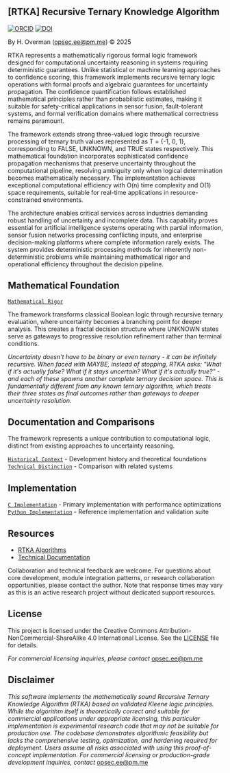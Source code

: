 
## [RTKA] Recursive Ternary Knowledge Algorithm 

[![ORCID](https://img.shields.io/badge/ORCID-0009--0007--9737--762X-green.svg)](https://orcid.org/0009-0007-9737-762X)
[![DOI](https://zenodo.org/badge/DOI/10.5281/zenodo.17173499.svg)](https://doi.org/10.5281/zenodo.17173499)

By H. Overman ([opsec.ee@pm.me](mailto:opsec.ee@pm.me)) © 2025

RTKA represents a mathematically rigorous formal logic framework designed for computational uncertainty reasoning in systems requiring deterministic guarantees. Unlike statistical or machine learning approaches to confidence scoring, this framework implements recursive ternary logic operations with formal proofs and algebraic guarantees for uncertainty propagation. The confidence quantification follows established mathematical principles rather than probabilistic estimates, making it suitable for safety-critical applications in sensor fusion, fault-tolerant systems, and formal verification domains where mathematical correctness remains paramount.

The framework extends strong three-valued logic through recursive processing of ternary truth values represented as T = {-1, 0, 1}, corresponding to FALSE, UNKNOWN, and TRUE states respectively. This mathematical foundation incorporates sophisticated confidence propagation mechanisms that preserve uncertainty throughout the computational pipeline, resolving ambiguity only when logical determination becomes mathematically necessary. The implementation achieves exceptional computational efficiency with O(n) time complexity and O(1) space requirements, suitable for real-time applications in resource-constrained environments.

The architecture enables critical services across industries demanding robust handling of uncertainty and incomplete data. This capability proves essential for artificial intelligence systems operating with partial information, sensor fusion networks processing conflicting inputs, and enterprise decision-making platforms where complete information rarely exists. The system provides deterministic processing methods for inherently non-deterministic problems while maintaining mathematical rigor and operational efficiency throughout the decision pipeline.

## Mathematical Foundation
[`Mathematical Rigor`](https://opsec-ee.github.io/rtka-u/docs/index.html)

The framework transforms classical Boolean logic through recursive ternary evaluation, where uncertainty becomes a branching point for deeper analysis. This creates a fractal decision structure where UNKNOWN states serve as gateways to progressive resolution refinement rather than terminal conditions.

_Uncertainty doesn't have to be binary or even ternary - it can be infinitely recursive. When faced with MAYBE, instead of stopping, RTKA asks: "What if it's actually false? What if it stays uncertain? What if it's actually true?" - and each of these spawns another complete ternary decision space.
This is fundamentally different from any known ternary algorithm, which treats their three states as final outcomes rather than gateways to deeper uncertainty resolution._

## Documentation and Comparisons

The framework represents a unique contribution to computational logic, distinct from existing approaches to uncertainty reasoning.

[`Historical Context`](docs/papers/rtka_foundation.md) - Development history and theoretical foundations  
[`Technical Distinction`](docs/papers/technical-distinction.md) - Comparison with related systems

## Implementation

[`C Implementation`](code/core/rtka_u.c) - Primary implementation with performance optimizations  
[`Python Implementation`](code/py/rtka_u.py) - Reference implementation and validation suite

## Resources
- [RTKA Algorithms](https://opsec-ee.github.io/rtka-u/docs/index.html)
- [Technical Documentation](docs/rtka.pdf)

Collaboration and technical feedback are welcome.
For questions about core development, module integration patterns, or research collaboration opportunities, please contact the author. Note that response times may vary as this is an active research project without dedicated support resources.

## License

This project is licensed under the Creative Commons Attribution-NonCommercial-ShareAlike 4.0 International License. See the [LICENSE](LICENSE) file for details.

_For commercial licensing inquiries, please contact_ opsec.ee@pm.me

## Disclaimer

_This software implements the mathematically sound Recursive Ternary Knowledge Algorithm (RTKA) based on validated Kleene logic principles. While the algorithm itself is theoretically correct and suitable for commercial applications under appropriate licensing, this particular implementation is experimental research code that may not be suitable for production use. The codebase demonstrates algorithmic feasibility but lacks the comprehensive testing, optimization, and hardening required for deployment. Users assume all risks associated with using this proof-of-concept implementation. For commercial licensing or production-grade development inquiries, contact_ opsec.ee@pm.me
